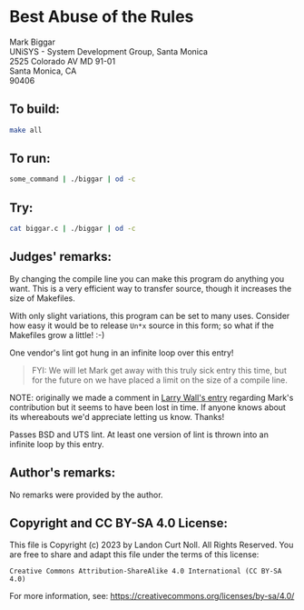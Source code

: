 # Best Abuse of the Rules

Mark Biggar   
UNiSYS - System Development Group, Santa Monica  
2525 Colorado AV MD 91-01  
Santa Monica, CA  
90406  

## To build:

```sh
make all
```


## To run:

```sh
some_command | ./biggar | od -c
```

## Try:

```sh
cat biggar.c | ./biggar | od -c
```

## Judges' remarks:

By changing the compile line you can make this program do anything you
want. This is a very efficient way to transfer source, though it
increases the size of Makefiles.

With only slight variations, this program can be set to many uses.
Consider how easy it would be to release `Un*x` source in this form;
so what if the Makefiles grow a little!  :-) 

One vendor's lint got hung in an infinite loop over this entry!

> FYI:  We will let Mark get away with this truly sick entry this time, but 
> for the future on we have placed a limit on the size of a compile line.

NOTE: originally we made a comment in [Larry Wall's
entry](../wall/README.md) regarding Mark's contribution but it seems to have
been lost in time. If anyone knows about its whereabouts we'd appreciate letting
us know. Thanks!


Passes BSD and UTS lint.  At least one version of lint is thrown into
an infinite loop by this entry.


## Author's remarks:

No remarks were provided by the author.

## Copyright and CC BY-SA 4.0 License:

This file is Copyright (c) 2023 by Landon Curt Noll.  All Rights Reserved.
You are free to share and adapt this file under the terms of this license:

    Creative Commons Attribution-ShareAlike 4.0 International (CC BY-SA 4.0)

For more information, see: https://creativecommons.org/licenses/by-sa/4.0/
